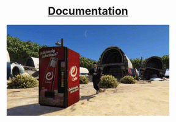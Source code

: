 <div align='center'><h1><a href='https://nazumod-or-script.gitbook.io/nazumod-or-script/scripts/objecthunt'>Documentation</a></h3></div>

<div align='center'>
  <img src="https://raw.githubusercontent.com/NazuRhythm/ObjectHunt-Document/main/Untitled%20video%20-%20Made%20with%20Clipchamp.gif"/>
</div>
